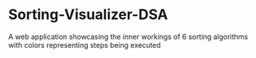# Sorting-Visualizer-DSA
A web application showcasing the inner workings of 6 sorting algorithms with colors representing steps being executed
